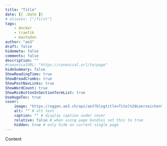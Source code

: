 ```yaml
---
title: "Title"
date: {{ .Date }}
# aliases: ["/first"]
tags:
    - docker
    - traefik
    - mastodon
author: "ae3"
draft: false
hidemeta: false
comments: false
description: ""
#canonicalURL: "https://canonical.url/to/page"
hideSummary: false
ShowReadingTime: true
ShowBreadCrumbs: true
ShowPostNavLinks: true
ShowWordCount: true
ShowRssButtonInSectionTermList: true
UseHugoToc: true
cover:
    image: "https://oggen.ae3.ch/api/ae3?blogtitle=Titel%20Leerzeichen%20Docker" # image path/url
    alt: "" # alt text
    caption: "" # display caption under cover
    relative: false # when using page bundles set this to true
    hidden: true # only hide on current single page
---
```

Content
